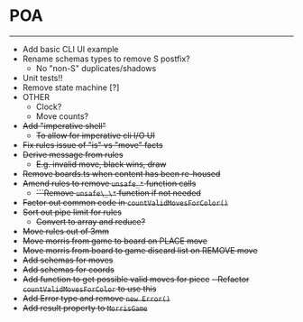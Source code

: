 # POA

---

- Add basic CLI UI example
- Rename schemas types to remove S postfix?
  - No "non-S" duplicates/shadows
- Unit tests!!
- Remove state machine [?]
- OTHER
  - Clock?
  - Move counts?
- ~~Add "imperative shell"~~
  - ~~To allow for imperative cli I/O UI~~
- ~~Fix rules issue of "is" vs "move" facts~~
- ~~Derive message from rules~~
  - ~~E.g. invalid move, black wins, draw~~
- ~~Remove boards.ts when content has been re-housed~~
- ~~Amend rules to remove `unsafe_*` function calls~~
  - ~~```Remove `unsafe\_\*` function if not needed~~
- ~~Factor out common code in `countValidMovesForColor()`~~
- ~~Sort out pipe limit for rules~~
  - ~~Convert to array and reduce?~~
- ~~Move rules out of 3mm~~
- ~~Move morris from game to board on PLACE move~~
- ~~Move morris from board to game discard list on REMOVE move~~
- ~~Add schemas for moves~~
- ~~Add schemas for coords~~
- ~~Add function to get possible valid moves for piece~~
  ~~- Refactor `countValidMovesForColor` to use this~~
- ~~Add Error type and remove `new Error()`~~
- ~~Add result property to `MorrisGame`~~
